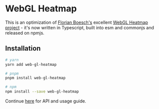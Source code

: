 # WebGL Heatmap

This is an optimization of [Florian Boesch's](https://github.com/pyalot) excellent [WebGL Heatmap project](https://github.com/pyalot/webgl-heatmap) - it's now written in Typescript, built into esm and commonjs and released on npmjs.

## Installation

```bash
# yarn
yarn add web-gl-heatmap

# pnpm
pnpm install web-gl-heatmap

# npm
npm install --save web-gl-heatmap
```

Continue [here](https://github.com/pyalot/webgl-heatmap) for API and usage guide.
